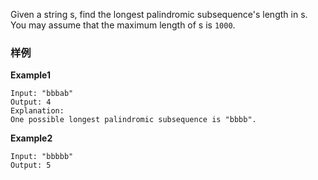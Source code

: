 <div class="problem-modal-description problem-description-markdown light"><div class="problem-modal-description-main"><div class="rendered-markdown markdown-body sample-markdown "><p>Given a string s, find the longest palindromic subsequence's length in s. You may assume that the maximum length of s is <code>1000</code>.</p>
</div></div><div class="problem-modal-description-example"><h3><span>样例</span></h3><div class="rendered-markdown markdown-body sample-markdown "><p><strong>Example1</strong></p>
<pre><code>Input: "bbbab"
Output: 4
Explanation:
One possible longest palindromic subsequence is "bbbb".
</code></pre>
<p><strong>Example2</strong></p>
<pre><code>Input: "bbbbb"
Output: 5
</code></pre>
</div></div></div>